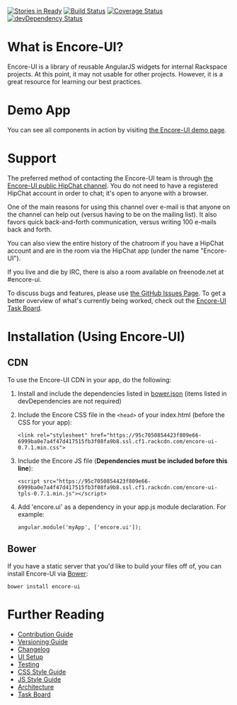 [![Stories in Ready](https://badge.waffle.io/rackerlabs/encore-ui.png?label=ready&title=Ready)](https://waffle.io/rackerlabs/encore-ui)
[![Build Status](https://travis-ci.org/rackerlabs/encore-ui.png?branch=master)](https://travis-ci.org/rackerlabs/encore-ui) [![Coverage Status](https://coveralls.io/repos/rackerlabs/encore-ui/badge.png?branch=master)](https://coveralls.io/r/rackerlabs/encore-ui?branch=master) [![devDependency Status](https://david-dm.org/rackerlabs/encore-ui/dev-status.png)](https://david-dm.org/rackerlabs/encore-ui#info=devDependencies)

# What is Encore-UI?

Encore-UI is a library of reusable AngularJS widgets for internal Rackspace projects. At this point, it may not usable for other projects. However, it is a great resource for learning our best practices.

# Demo App

You can see all components in action by visiting [the Encore-UI demo page](http://rackerlabs.github.io/encore-ui/).

# Support

The preferred method of contacting the Encore-UI team is through [the Encore-UI public HipChat channel](http://www.hipchat.com/gb5dm7gzB). You do not need to have a registered HipChat account in order to chat; it's open to anyone with a browser.

One of the main reasons for using this channel over e-mail is that anyone on the channel can help out (versus having to be on the mailing list). It also favors quick back-and-forth communication, versus writing 100 e-mails back and forth.

You can also view the entire history of the chatroom if you have a HipChat account and are in the room via the HipChat app (under the name "Encore-UI").

If you live and die by IRC, there is also a room available on freenode.net at #encore-ui.

To discuss bugs and features, please use [the GitHub Issues Page](https://github.com/rackerlabs/encore-ui/issues?state=open). To get a better overview of what's currently being worked, check out the [Encore-UI Task Board](https://waffle.io/rackerlabs/encore-ui).

# Installation (Using Encore-UI)

## CDN

To use the Encore-UI CDN in your app, do the following:

1. Install and include the dependencies listed in [bower.json](./bower.json) (items listed in devDependencies are not required)

2. Include the Encore CSS file in the `<head>` of your index.html (before the CSS for your app):

    ```
    <link rel="stylesheet" href="https://95c7050854423f809e66-6999ba0e7a4f47d417515fb3f08fa9b8.ssl.cf1.rackcdn.com/encore-ui-0.7.1.min.css">
    ```

3. Include the Encore JS file (**Dependencies must be included before this line**):

    ```
    <script src="https://95c7050854423f809e66-6999ba0e7a4f47d417515fb3f08fa9b8.ssl.cf1.rackcdn.com/encore-ui-tpls-0.7.1.min.js"></script>
    ```

4. Add 'encore.ui' as a dependency in your app.js module declaration. For example:

    ```
    angular.module('myApp', ['encore.ui']);
    ```

## Bower

If you have a static server that you'd like to build your files off of, you can install Encore-UI via [Bower](http://bower.io):

```
bower install encore-ui
```

# Further Reading

 - [Contribution Guide](./CONTRIBUTING.md)
 - [Versioning Guide](./guides/versioning.md)
 - [Changelog](./CHANGELOG.md)
 - [UI Setup](./guides/ui-setup.md)
 - [Testing](./guides/testing.md)
 - [CSS Style Guide](./guides/css-styleguide.md)
 - [JS Style Guide](./guides/js-styleguide.md)
 - [Architecture](./guides/architecture.md)
 - [Task Board](https://waffle.io/rackerlabs/encore-ui)